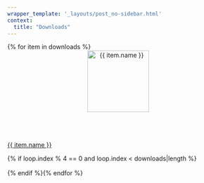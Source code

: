 ```yaml
---
wrapper_template: '_layouts/post_no-sidebar.html'
context:
  title: "Downloads"
---
```


<div class="p-strip is-shallow u-no-padding--top">
  <div class="row u-equal-height">
  {% for item in downloads %}<div class="col-3 col-medium-3 p-card u-align--center">
      <header class="p-card__header u-vertically-center u-align--center" style="min-height: 150px;">
        <a href="{{ item.download }}"><img src="{{ item.image }}" alt="{{ item.name }}" class="brand-canonical channel-web element-logo voice-canonical" width="140" /></a>
      </header>
      <p class="p-card__content"><a href="{{ item.download }}">{{ item.name }}</a></p>
    </div>{% if loop.index % 4 == 0 and loop.index < downloads|length %}
  </div>
  <div class="row u-equal-height" style="padding-top: 1rem;">{% endif %}{% endfor %}
  </div>
</div>
